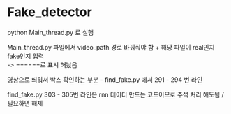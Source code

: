 # Fake_detector  
python Main_thread.py 로 실행  
  
Main_thread.py 파일에서 video_path 경로 바꿔줘야 함 + 해당 파일이 real인지 fake인지 입력  
-> ======로 표시 해놨음
  
  
영상으로 띄워서 박스 확인하는 부분 - find_fake.py 에서 291 - 294 번 라인 
  
find_fake.py 303 - 305번 라인은 rnn 데이터 만드는 코드이므로 주석 처리 해도됨 / 필요하면 해제
